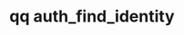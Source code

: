 ---
category: auth
command: auth_find_identity
optional_options:
- alternate: []
  help: Find all external representations for an internal QumuloFS identifier.
  name: --auth-id
  required: false
- alternate: []
  help: Find the auth_id that will be used internally when a UID is written over NFS,
    and any other representations that would produce that auth_id.
  name: --uid
  required: false
- alternate: []
  help: Find the auth_id that will be used internally when a GID is written over NFS,
    and any other representations that would produce that auth_id.
  name: --gid
  required: false
- alternate: []
  help: Find the auth_id that will be used internally when a SID is written over SMB,
    and any other representations that would produce that auth_id.
  name: --sid
  required: false
- alternate: []
  help: Find an auth_id that is uniquely identified by the given name. Names of Active
    Directory users and groups will produce the auth_id that is a representation of
    that principal's SID. AD names may be unqualified, qualified with NetBIOS name
    (e.g. DOMAIN\user), or a universal principal name (e.g. user@domain.example.com).
    Names of LDAP users or groups will produce the auth_id that is a representation
    of that principal's UID or GID.  LDAP names may be either login names, or distinguished
    names (e.g. CN=John Doe,OU=users,DC=example,DC=com). Names of cluster-local users
    and groups will produce the auth_id assigned to that user or group.
  name: --name
  required: false
- alternate: []
  help: Specify which auth_id domain is sought. This can be useful when looking up
    a duplicated name (e.g. if there is an AD user and cluster-local user with the
    same name) to specify which of the identifiers is meant.
  name: --domain
  required: false
- alternate: []
  help: Print result as JSON object.
  name: --json
  required: false
permalink: /qq-cli-command-guide/auth/auth_find_identity.html
positional_options:
- help: A name or a SID, optionally qualified with a domain prefix (e.g "local:name",
    "world:Everyone", "ldap_user:name", "ldap_group:name", or "ad:name") or an ID
    type (e.g. "uid:1001", "gid:2001", "auth_id:513", "SID:S-1-1-0").
  name: identifier
  required: true
sidebar: qq_cli_command_reference_sidebar
summary: This section explains how to use the <code>qq auth_find_identity</code> command.
synopsis: Find all representations of an auth_id.
title: qq auth_find_identity
usage: "qq auth_find_identity [-h] [--auth-id AUTH_ID] [--uid UID] [--gid GID] [--sid\
  \ SID] [--name NAME] [--domain {LOCAL,WORLD,POSIX_USER,POSIX_GROUP,ACTIVE_DIRECTORY}]\
  \ [--json]\n    [identifier]"
zendesk_source: qq CLI Command Guide

---